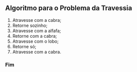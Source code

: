 ## Algoritmo para o Problema da Travessia

1. Atravesse com a cabra;
2. Retorne sozinho;
3. Atravesse com a alfafa;
4. Retorne com a cabra;
5. Atravesse com o lobo;
6. Retorne só;
7. Atravesse  com a cabra.

### Fim